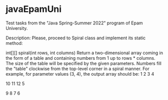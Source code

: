 # javaEpamUni
Test tasks from the "Java Spring-Summer 2022" program of Epam University.

Description:
Please, proceed to Spiral class and implement its static method:

int[][] spiral(int rows, int columns)
Return a two-dimensional array coming in the form of a table and containing numbers from 1 up to rows * columns. The size of the table will be specified by the given parameters.
Numbers fill the "table" clockwise from the top-level corner in a spiral manner.
For example, for parameter values (3, 4), the output array should be:
 1  2  3  4
 
10 11 12  5

 9  8  7  6
 
